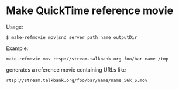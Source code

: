 # Make QuickTime reference movie

Usage: 

``` console
$ make-refmovie mov|snd server path name outputDir
```

Example:

``` console
make-refmovie mov rtsp://stream.talkbank.org foo/bar name /tmp
```

generates a reference movie containing URLs like

`rtsp://stream.talkbank.org/foo/bar/name/name_56k_S.mov`
